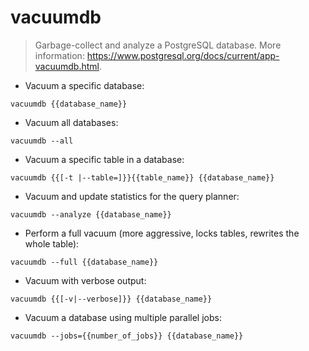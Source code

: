 # vacuumdb

> Garbage-collect and analyze a PostgreSQL database.
> More information: <https://www.postgresql.org/docs/current/app-vacuumdb.html>.

- Vacuum a specific database:

`vacuumdb {{database_name}}`

- Vacuum all databases:

`vacuumdb --all`

- Vacuum a specific table in a database:

`vacuumdb {{[-t |--table=]}}{{table_name}} {{database_name}}`

- Vacuum and update statistics for the query planner:

`vacuumdb --analyze {{database_name}}`

- Perform a full vacuum (more aggressive, locks tables, rewrites the whole table):

`vacuumdb --full {{database_name}}`

- Vacuum with verbose output:

`vacuumdb {{[-v|--verbose]}} {{database_name}}`

- Vacuum a database using multiple parallel jobs:

`vacuumdb --jobs={{number_of_jobs}} {{database_name}}`
